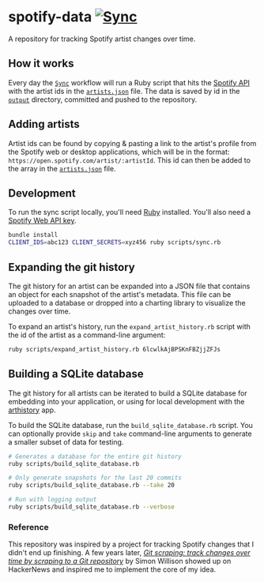 # spotify-data [![Sync](https://github.com/brandongregoryscott/spotify-data/actions/workflows/sync.yml/badge.svg)](https://github.com/brandongregoryscott/spotify-data/actions/workflows/sync.yml)

A repository for tracking Spotify artist changes over time.

## How it works

Every day the [`Sync`](./.github/workflows/sync.yml) workflow will run a Ruby script that hits the [Spotify API](https://developer.spotify.com/documentation/web-api/tutorials/getting-started) with the artist ids in the [`artists.json`](./input/artists.json) file. The data is saved by id in the [`output`](./output) directory, committed and pushed to the repository.

## Adding artists

Artist ids can be found by copying & pasting a link to the artist's profile from the Spotify web or desktop applications, which will be in the format: `https://open.spotify.com/artist/:artistId`. This id can then be added to the array in the [`artists.json`](./input/artists.json) file.

## Development

To run the sync script locally, you'll need [Ruby](https://www.ruby-lang.org/) installed. You'll also need a [Spotify Web API key](https://developer.spotify.com/documentation/web-api/tutorials/getting-started).

```sh
bundle install
CLIENT_IDS=abc123 CLIENT_SECRETS=xyz456 ruby scripts/sync.rb
```

## Expanding the git history

The git history for an artist can be expanded into a JSON file that contains an object for each snapshot of the artist's metadata. This file can be uploaded to a database or dropped into a charting library to visualize the changes over time.

To expand an artist's history, run the `expand_artist_history.rb` script with the id of the artist as a command-line argument:

```sh
ruby scripts/expand_artist_history.rb 6lcwlkAjBPSKnFBZjjZFJs
```

## Building a SQLite database

The git history for all artists can be iterated to build a SQLite database for embedding into your application, or using for local development with the [arthistory](https://github.com/brandongregoryscott/arthistory) app.

To build the SQLite database, run the `build_sqlite_database.rb` script. You can optionally provide `skip` and `take` command-line arguments to generate a smaller subset of data for testing.

```sh
# Generates a database for the entire git history
ruby scripts/build_sqlite_database.rb

# Only generate snapshots for the last 20 commits
ruby scripts/build_sqlite_database.rb --take 20

# Run with logging output
ruby scripts/build_sqlite_database.rb --verbose
```

### Reference

This repository was inspired by a project for tracking Spotify changes that I didn't end up finishing. A few years later, [_Git scraping: track changes over time by scraping to a Git repository_](https://simonwillison.net/2020/Oct/9/git-scraping/) by Simon Willison showed up on HackerNews and inspired me to implement the core of my idea.
